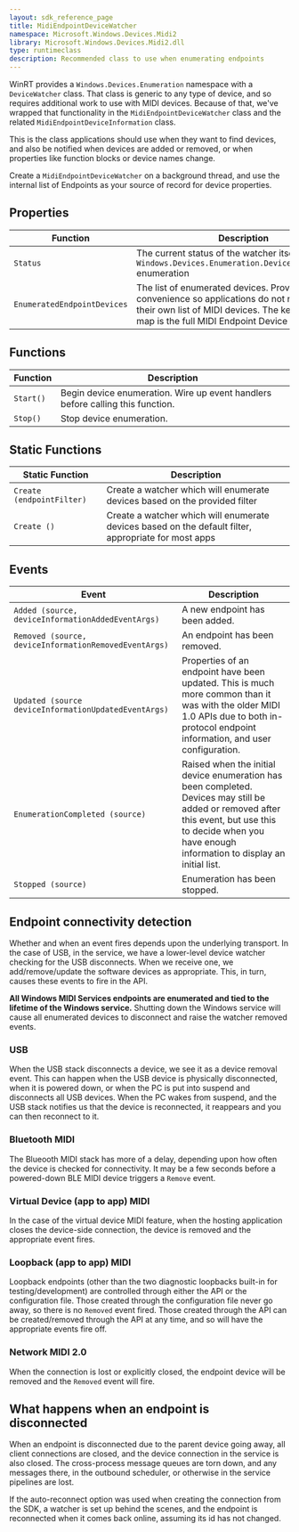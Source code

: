 ```yaml
---
layout: sdk_reference_page
title: MidiEndpointDeviceWatcher
namespace: Microsoft.Windows.Devices.Midi2
library: Microsoft.Windows.Devices.Midi2.dll
type: runtimeclass
description: Recommended class to use when enumerating endpoints
---
```


WinRT provides a `Windows.Devices.Enumeration` namespace with a `DeviceWatcher` class. That class is generic to any type of device, and so requires additional work to use with MIDI devices. Because of that, we've wrapped that functionality in the `MidiEndpointDeviceWatcher` class and the related `MidiEndpointDeviceInformation` class.

This is the class applications should use when they want to find devices, and also be notified when devices are added or removed, or when properties like function blocks or device names change.

Create a `MidiEndpointDeviceWatcher` on a background thread, and use the internal list of Endpoints as your source of record for device properties.

## Properties

| Function | Description |
| --------------- | ----------- |
| `Status` | The current status of the watcher itself. See the `Windows.Devices.Enumeration.DeviceWatcherStatus` enumeration |
| `EnumeratedEndpointDevices` | The list of enumerated devices. Provided here for convenience so applications do not need to keep their own list of MIDI devices. The key into this map is the full MIDI Endpoint Device Id.  |

## Functions

| Function | Description |
| --------------- | ----------- |
| `Start()` | Begin device enumeration. Wire up event handlers before calling this function.  |
| `Stop()` | Stop device enumeration. |

## Static Functions

| Static Function | Description |
| --------------- | ----------- |
| `Create (endpointFilter)` | Create a watcher which will enumerate devices based on the provided filter |
| `Create ()` | Create a watcher which will enumerate devices based on the default filter, appropriate for most apps |

## Events

| Event | Description |
| --------------- | ----------- |
| `Added (source, deviceInformationAddedEventArgs)` | A new endpoint has been added.  |
| `Removed (source, deviceInformationRemovedEventArgs)` | An endpoint has been removed. |
| `Updated (source deviceInformationUpdatedEventArgs)` | Properties of an endpoint have been updated. This is much more common than it was with the older MIDI 1.0 APIs due to both in-protocol endpoint information, and user configuration. |
| `EnumerationCompleted (source)` | Raised when the initial device enumeration has been completed. Devices may still be added or removed after this event, but use this to decide when you have enough information to display an initial list. |
| `Stopped (source)` | Enumeration has been stopped. |

## Endpoint connectivity detection

Whether and when an event fires depends upon the underlying transport. In the case of USB, in the service, we have a lower-level device watcher checking for the USB disconnects. When we receive one, we add/remove/update the software devices as appropriate. This, in turn, causes these events to fire in the API.

**All Windows MIDI Services endpoints are enumerated and tied to the lifetime of the Windows service.** Shutting down the Windows service will cause all enumerated devices to disconnect and raise the watcher removed events.

### USB

When the USB stack disconnects a device, we see it as a device removal event. This can happen when the USB device is physically disconnected, when it is powered down, or when the PC is put into suspend and disconnects all USB devices. When the PC wakes from suspend, and the USB stack notifies us that the device is reconnected, it reappears and you can then reconnect to it. 

### Bluetooth MIDI

The Blueooth MIDI stack has more of a delay, depending upon how often the device is checked for connectivity. It may be a few seconds before a powered-down BLE MIDI device triggers a `Remove` event. 

### Virtual Device (app to app) MIDI

In the case of the virtual device MIDI feature, when the hosting application closes the device-side connection, the device is removed and the appropriate event fires. 

### Loopback (app to app) MIDI

Loopback endpoints (other than the two diagnostic loopbacks built-in for testing/development) are controlled through either the API or the configuration file. Those created through the configuration file never go away, so there is no `Removed` event fired. Those created through the API can be created/removed through the API at any time, and so will have the appropriate events fire off.

### Network MIDI 2.0

When the connection is lost or explicitly closed, the endpoint device will be removed and the `Removed` event will fire.

## What happens when an endpoint is disconnected

When an endpoint is disconnected due to the parent device going away, all client connections are closed, and the device connection in the service is also closed. The cross-process message queues are torn down, and any messages there, in the outbound scheduler, or otherwise in the service pipelines are lost.

If the auto-reconnect option was used when creating the connection from the SDK, a watcher is set up behind the scenes, and the endpoint is reconnected when it comes back online, assuming its id has not changed.

